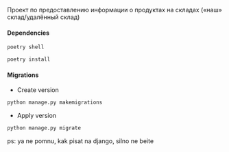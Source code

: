 Проект по предоставлению информации о продуктах на складах
(«наш» склад/удалённый склад)

#### Dependencies
```bash
poetry shell
```
```bash
poetry install
```

#### Migrations
- Create version
```bash
python manage.py makemigrations
``` 

- Apply version
```bash
python manage.py migrate
```

ps: ya ne pomnu, kak pisat na django, silno ne beite
